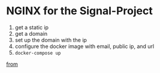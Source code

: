 # NGINX for the Signal-Project

1. get a static ip
2. get a domain
3. set up the domain with the ip
4. configure the docker image with email, public ip, and url
5. `docker-compose up`

[from](https://github.com/JonasAlfredsson/docker-nginx-certbot)